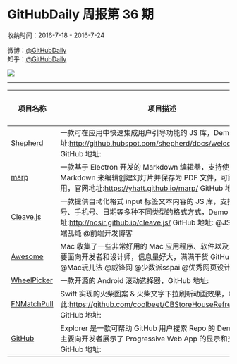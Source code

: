 # GitHubDaily 周报第 36 期

收纳时间：2016-7-18 - 2016-7-24

微博：[@GitHubDaily](https://weibo.com/GitHubDaily)    
知乎：[@GitHubDaily](https://www.zhihu.com/people/githubdaily)

![](https://raw.githubusercontent.com/GitHubDaily/GitHubDaily/master/assets/weixin.png)

---

项目名称 | 项目描述 | 示例图 | 微博
--- | --- | --- | ---
[Shepherd](status.github_url) | 一款可在应用中快速集成用户引导功能的 JS 库，Demo 地址:http://github.hubspot.com/shepherd/docs/welcome/ GitHub 地址: | ![](http://ww4.sinaimg.cn/large/006fiYtfjw1f659941ourj30k20b4jtp.jpg) | [![](https://raw.githubusercontent.com/GitHubDaily/GitHubDaily/master/assets/sina_logo.png)](https://weibo.com/5722964389/Emj7wNw8)
[marp](status.github_url) | 一款基于 Electron 开发的 Markdown 编辑器，支持使用 Markdown 来编辑创建幻灯片并保存为 PDF 文件，可跨平台使用，官网地址:https://yhatt.github.io/marp/ GitHub 地址: | ![](http://ww3.sinaimg.cn/large/006fiYtfjw1f643dkaq8tg30e808itc1.gif) | [![](https://raw.githubusercontent.com/GitHubDaily/GitHubDaily/master/assets/sina_logo.png)](https://weibo.com/5722964389/EcP1zT9A)
[Cleave.js](status.github_url) | 一款提供自动化格式 input 标签文本内容的 JS 库，支持信用卡号、手机号、日期等多种不同类型的格式方式，Demo 地址:http://nosir.github.io/cleave.js/ GitHub 地址: @JS小组 @前端乱炖 @前端开发博客 | ![](http://ww4.sinaimg.cn/large/006fiYtfjw1f62xudhuq7j30k80gqwh0.jpg) | [![](https://raw.githubusercontent.com/GitHubDaily/GitHubDaily/master/assets/sina_logo.png)](https://weibo.com/5722964389/E3pKqO9j)
[Awesome](status.github_url) | Mac 收集了一些非常好用的 Mac 应用程序、软件以及工具，主要面向开发者和设计师，信息量好大，满满干货 GitHub 地址:  @Mac玩儿法 @威锋网 @少数派sspai @优秀网页设计 | ![](http://ww3.sinaimg.cn/large/006fiYtfjw1f61lqob6k1j31hih48u11.jpg) | [![](https://raw.githubusercontent.com/GitHubDaily/GitHubDaily/master/assets/sina_logo.png)](https://weibo.com/5722964389/DFPZofEob)
[WheelPicker](status.github_url) | 一款开源的 Android 滚动选择器，GitHub 地址: | ![](http://ww1.sinaimg.cn/large/006fiYtfjw1f60mjrlyhwg30l7086h4e.gif) | [![](https://raw.githubusercontent.com/GitHubDaily/GitHubDaily/master/assets/sina_logo.png)](https://weibo.com/5722964389/DFI0iwr0v)
[FNMatchPull](status.github_url) | Swift 实现的火柴图案 & 火柴文字下拉刷新动画效果，OC 原版在此:https://github.com/coolbeet/CBStoreHouseRefreshControl GitHub 地址: | ![](http://ww1.sinaimg.cn/large/006fiYtfgw1f5zhqydoong30aa06d4qq.gif) | [![](https://raw.githubusercontent.com/GitHubDaily/GitHubDaily/master/assets/sina_logo.png)](https://weibo.com/5722964389/DFyLpuP8l)
[GitHub](status.github_url) | Explorer 是一款可帮助 GitHub 用户搜索 Repo 的 Demo 项目，主要向开发者展示了 Progressive Web App 的显示和交互效果，GitHub 地址: | ![](http://ww2.sinaimg.cn/large/006fiYtfjw1f5yc2c7a2cg30ad0ih1l2.gif) | [![](https://raw.githubusercontent.com/GitHubDaily/GitHubDaily/master/assets/sina_logo.png)](https://weibo.com/5722964389/DFpjW5fhY)
